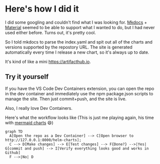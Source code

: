 # Here's how I did it

I did some googling and couldn't find what I was looking for. [Mkdocs](https://www.mkdocs.org/) + [Material](https://squidfunk.github.io/mkdocs-material) seemed to be able to support what I wanted to do, but I had never used either before. Turns out, it's pretty cool. 

So I told mkdocs to parse the index.yaml and spit out all of the charts and versions supported by the repostory URL. The site is generated automatically every time I release a new chart, so it's always up to date. 

It's kind of like a mini https://artifacthub.io. 

## Try it yourself

If you have the VS Code Dev Containers extension, you can open the repo in the dev container and immediately use the npm package.json scripts to manage the site. Then just commit+push, and the site is live. 

Also, I really love Dev Containers. 

Here's what the workflow looks like (This is just me playing again, his time with [mermaid charts](https://squidfunk.github.io/mkdocs-material/reference/diagrams/#using-flowcharts) :smile:)

``` mermaid
graph TD
  A[Open the repo as a Dev Container] --> C[Open browser to http://127.0.0.1:8000/helm-charts];
  C --> D[Make changes] --> E[Test changes] --> F{Done?} -->|Yes| G[commit and push] --> I[Verify everything looks good and works in Github]
  F -->|No| D
```